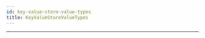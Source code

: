 ```yaml
---
id: key-value-store-value-types
title: KeyValueStoreValueTypes
---
```


<a name="keyvaluestorevaluetypes"></a>

---
